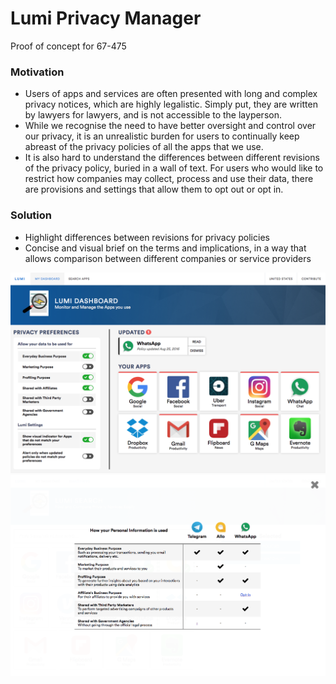 # Lumi Privacy Manager
Proof of concept for 67-475

### Motivation
* Users of apps and services are often presented with long and complex privacy notices, which are highly legalistic. Simply put, they are written by lawyers for lawyers, and is not accessible to the layperson.
* While we recognise the need to have better oversight and control over our privacy, it is an unrealistic burden for users to continually keep abreast of the privacy policies of all the apps that we use. 
* It is also hard to understand the differences between different revisions of the privacy policy, buried in a wall of text. For users who would like to restrict how companies may collect, process and use their data, there are provisions and settings that allow them to opt out or opt in.

### Solution
* Highlight differences between revisions for privacy policies
* Concise and visual brief on the terms and implications, in a way that allows comparison between different companies or service providers

![Screenshot](ScreenshotDashboard.png?raw=true "Screenshot")
![Screenshot](ScreenshotCompare.png?raw=true "Screenshot")
